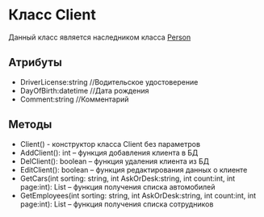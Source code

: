 # Класс Client
Данный класс является наследником класса [Person](Person.md "Person")
## Атрибуты
- DriverLicense:string //Водительское удостоверение
- DayOfBirth:datetime //Дата рождения
- Comment:string //Комментарий
## Методы
- Client() - конструктор класса Client без параметров
- AddClient(): int – функция добавления клиента в БД
- DelClient(): boolean – функция удаления клиента из БД
- EditClient(): boolean – функция редактирования данных о клиенте
- GetCars(int sorting: string, int AskOrDesk:string, int count:int, int page:int): List<Car> – функция получения списка автомобилей
- GetEmployees(int sorting: string, int AskOrDesk:string, int count:int, int page:int): List<Employee> – функция получения списка сотрудников

